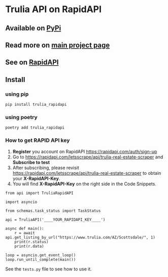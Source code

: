 # Trulia API on RapidAPI

## Available on [PyPi](https://pypi.org/project/trulia_rapidapi/)
## Read more on [main project page](https://letsscrape.com/scrapers/trulia-real-estate-api/)
## See on [RapidAPI](https://rapidapi.com/letsscrape/api/trulia-real-estate-scraper)

## Install
### using pip
```
pip install trulia_rapidapi
```
### using poetry
```
poetry add trulia_rapidapi
```

### How to get RAPID API key
1. **Register** you account on RapidAPI https://rapidapi.com/auth/sign-up
2. Go to https://rapidapi.com/letsscrape/api/trulia-real-estate-scraper and **Subscribe to test**
3. After subscribing, please revisit https://rapidapi.com/letsscrape/api/trulia-real-estate-scraper to obtain your **X-RapidAPI-Key**.
4. You will find **X-RapidAPI-Key** on the right side in the Code Snippets.

```
from api import TruliaRapidAPI

import asyncio

from schemas.task_status import TaskStatus

api = TruliaAPI('____YOUR_RAPIDAPI_KEY____')

async def main():
    r = await api.get_listing_by_url("https://www.trulia.com/AZ/Scottsdale/", 1)
    print(r.status)
    print(r.data)

loop = asyncio.get_event_loop()
loop.run_until_complete(main())
```

See the `tests.py` file to see how to use it.